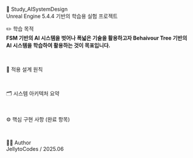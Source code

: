 🧪 Study_AISystemDesign  
Unreal Engine 5.4.4 기반의 학습용 실험 프로젝트

✏️ 학습 목적  
  **FSM 기반의 AI 시스템을 벗어나 폭넓은 기술을 활용하고자 Behaivour Tree 기반의 AI 시스템을 학습하여 활용하는 것이 목표입니다.**
 
<br>

📐 적용 설계 원칙  

<br>

🗂️ 시스템 아키텍처 요약  

<br>

⚙️ 핵심 구현 사항 (완료 항목)  

<br>

🧑‍💻 Author  
JellytoCodes / 2025.06  

